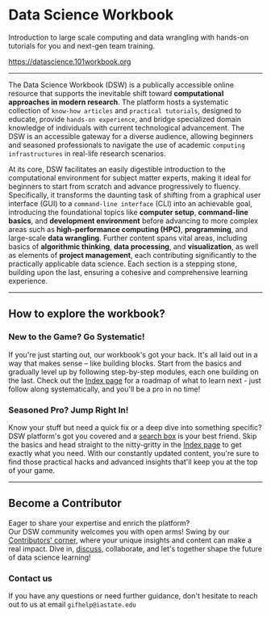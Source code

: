 # Data Science Workbook

Introduction to large scale computing and data wrangling with hands-on tutorials for you and next-gen team training.

<a href="https://datascience.101workbook.org" target="_blank">https://datascience.101workbook.org</a>

___

The Data Science Workbook (DSW) is a publically accessible online resource that supports the inevitable shift toward **computational approaches in modern research**. The platform hosts a systematic collection of `know-how articles` and `practical tutorials`, designed to educate, provide `hands-on experience`, and bridge specialized domain knowledge of individuals with current technological advancement. The DSW is an accessible gateway for a diverse audience, allowing beginners and seasoned professionals to navigate the use of academic `computing infrastructures` in real-life research scenarios.

At its core, DSW facilitates an easily digestible introduction to the computational environment for subject matter experts, making it ideal for beginners to start from scratch and advance progressively to fluency. Specifically, it transforms the daunting task of shifting from a graphical user interface (GUI) to a `command-line interface` (CLI) into an achievable goal, introducing the foundational topics like **computer setup**, **command-line basics**, and **development environment** before advancing to more complex areas such as **high-performance computing (HPC)**, **programming**, and large-scale **data wrangling**. Further content spans vital areas, including basics of **algorithmic thinking**, **data processing**, and **visualization**, as well as elements of **project management**, each contributing significantly to the practically applicable data science. Each section is a stepping stone, building upon the last, ensuring a cohesive and comprehensive learning experience. 

---

## How to explore the workbook?

### New to the Game? Go Systematic!

If you're just starting out, our workbook's got your back. It's all laid out in a way that makes sense – like building blocks. Start from the basics and gradually level up by following step-by-step modules, each one building on the last. Check out the <a href="https://datascience.101workbook.org/sitemap.html" target="_blank">Index page</a> for a roadmap of what to learn next - just follow along systematically, and you'll be a pro in no time!

### Seasoned Pro? Jump Right In! 

Know your stuff but need a quick fix or a deep dive into something specific? DSW platform's got you covered and a <a href="https://datascience.101workbook.org/sitemap.html" target="_blank">search box</a> is your best friend. Skip the basics and head straight to the nitty-gritty in the <a href="https://datascience.101workbook.org/sitemap.html" target="_blank">Index page</a> to get exactly what you need. With our constantly updated content, you're sure to find those practical hacks and advanced insights that'll keep you at the top of your game.

---

## Become a Contributor

Eager to share your expertise and enrich the platform? <br>
Our DSW community welcomes you with open arms! Swing by our [Contributors' corner](CODE_OF_CONDUCT.md), where your unique insights and content can make a real impact. Dive in, <a href="https://github.com/ISUgenomics/datascience-workbook/discussions" target="_blank">discuss</a>, collaborate, and let's together shape the future of data science learning!

### Contact us

If you have any questions or need further guidance, don't hesitate to reach out to us at email `gifhelp@iastate.edu`
